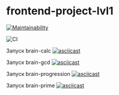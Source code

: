 # frontend-project-lvl1
[![Maintainability](https://api.codeclimate.com/v1/badges/a99a88d28ad37a79dbf6/maintainability)](https://codeclimate.com/github/codeclimate/codeclimate/maintainability)

![CI](https://github.com/manyautika/frontend-project-lvl1/workflows/CI/badge.svg)

Запуск brain-calc
[![asciicast](https://asciinema.org/a/ZMidcJ6TdGcotjZsKjeNt2I2U.svg)](https://asciinema.org/a/ZMidcJ6TdGcotjZsKjeNt2I2U)

Запуск brain-gcd
[![asciicast](https://asciinema.org/a/6CrFo5IOLxN2PFaxkbgBOUhVK.svg)](https://asciinema.org/a/6CrFo5IOLxN2PFaxkbgBOUhVK)

Запуск brain-progression
[![asciicast](https://asciinema.org/a/c9frGECTiPYXwlfmHGaUymoqW.svg)](https://asciinema.org/a/c9frGECTiPYXwlfmHGaUymoqW)

Запуск brain-prime
[![asciicast](https://asciinema.org/a/pOjANYBxUej9I47Iz7Sl9z3w5.svg)](https://asciinema.org/a/pOjANYBxUej9I47Iz7Sl9z3w5)